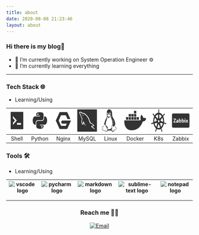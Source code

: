 ```yaml
---
title: about
date: 2020-08-08 21:23:46
layout: about
---
```


### Hi there is my blog👋

- 🔭 I’m currently working on System Operation Engineer ⚙️
- 🌱 I’m currently learning everything
____
### Tech Stack 🌐
- Learning/Using

|<img height=60px src="/img/icon/shell.png">|<img height=60px src="/img/icon/python.png"> |<img height=60px src="/img/icon/nginx.png">  |<img height=60px src="/img/icon/SQL.png"> |<img height=60px src="/img/icon/linux.png"> |<img height=60px src="/img/icon/docker.png"> |<img height=60px src="/img/icon/ks.png">|<img height=60px src="/img/icon/zabbix.png">|
|:---:|:---:|:---:|:---:|:---:|:---:|:---:|:---:|
|Shell|Python|Nginx|MySQL|Linux|Docker|K8s|Zabbix|




### Tools 🛠️
- Learning/Using

|<img src="https://img.icons8.com/color/48/000000/visual-studio-code-2019.png" alt="vscode logo" width="30">|<img src="https://img.icons8.com/color/48/000000/pycharm.png" alt="pycharm logo" width="30">|<img src="https://img.icons8.com/color/48/000000/markdown.png" alt="markdown logo" width="30">|<img src="https://img.icons8.com/color/48/000000/sublime-text.png" alt="sublime-text logo" width="30">|<img src="https://img.icons8.com/color/48/000000/notepad-plus-plus.png" alt="notepad logo" width="30">|
|---|---|---|---|---|

____
<h3 align="center"> Reach me 🤝🏻  </h3>

<p align="center">
<a href="mailto:lianshiliang93@gmail.com"><img alt="Email" src="https://img.shields.io/badge/Email-lianshiliang93@gmail.com-red?style=flat-square&logo=gmail"></a>
</p>